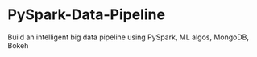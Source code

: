 # PySpark-Data-Pipeline
Build an intelligent big data pipeline using PySpark, ML algos, MongoDB, Bokeh
